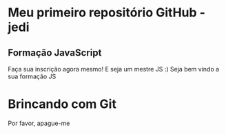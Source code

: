# Meu primeiro repositório GitHub - jedi
## Formação JavaScript
Faça sua inscrição agora mesmo! E seja um mestre JS :)
Seja bem vindo a sua formação JS

# Brincando com Git
Por favor, apague-me